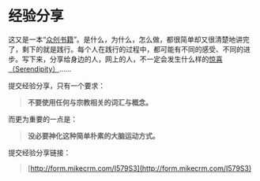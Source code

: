 # 经验分享

这又是一本“[众创书籍](http://zhibimo.com/read/xiaolai/reborn-every-7-years/C01.html)”。是什么，为什么，怎么做，都很简单却又很清楚地讲完了，剩下的就是践行。每个人在践行的过程中，都可能有不同的感受、不同的进步。写下来，分享给身边的人，网上的人，不一定会发生什么样的[惊喜（Serendipity）](http://zhibimo.com/read/xiaolai/reborn-every-7-years/A18.html)……

提交经验分享，只有一个要求：

> **不要使用任何与宗教相关的词汇与概念。**

而更为重要的一点是：

> **没必要神化这种简单朴素的大脑运动方式。**

提交经验分享链接：

> [http://form.mikecrm.com/I579S3](http://form.mikecrm.com/I579S3)



